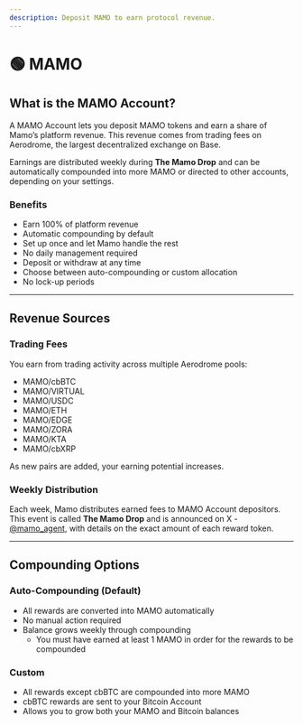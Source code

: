 ```yaml
---
description: Deposit MAMO to earn protocol revenue.
---
```


# 🟢 MAMO

## What is the MAMO Account?

A MAMO Account lets you deposit MAMO tokens and earn a share of Mamo’s platform revenue. This revenue comes from trading fees on Aerodrome, the largest decentralized exchange on Base.

Earnings are distributed weekly during **The Mamo Drop** and can be automatically compounded into more MAMO or directed to other accounts, depending on your settings.

### Benefits

* Earn 100% of platform revenue
* Automatic compounding by default
* Set up once and let Mamo handle the rest
* No daily management required
* Deposit or withdraw at any time
* Choose between auto-compounding or custom allocation
* No lock-up periods

***

## Revenue Sources

### Trading Fees

You earn from trading activity across multiple Aerodrome pools:

* MAMO/cbBTC
* MAMO/VIRTUAL
* MAMO/USDC
* MAMO/ETH
* MAMO/EDGE
* MAMO/ZORA
* MAMO/KTA
* MAMO/cbXRP

As new pairs are added, your earning potential increases.

### Weekly Distribution

Each week, Mamo distributes earned fees to MAMO Account depositors. This event is called **The Mamo Drop** and is announced on X - [@mamo\_agent](https://x.com/mamo_agent), with details on the exact amount of each reward token.

***

## Compounding Options

### Auto-Compounding (Default)

* All rewards are converted into MAMO automatically
* No manual action required
* Balance grows weekly through compounding
  * You must have earned at least 1 MAMO in order for the rewards to be compounded

### Custom

* All rewards except cbBTC are compounded into more MAMO
* cbBTC rewards are sent to your Bitcoin Account
* Allows you to grow both your MAMO and Bitcoin balances
